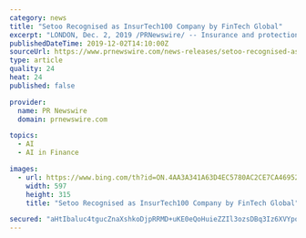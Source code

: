 ```yaml
---
category: news
title: "Setoo Recognised as InsurTech100 Company by FinTech Global"
excerpt: "LONDON, Dec. 2, 2019 /PRNewswire/ -- Insurance and protection-as-a-service company, Setoo, has been recognised by Fintech Global as one of the world's most innovative InsurTech ... Setoo's platform delivers cutting edge technological capabilities using AI, machine learning, parametric capabilities and APIs, which enable personalisation ..."
publishedDateTime: 2019-12-02T14:10:00Z
sourceUrl: https://www.prnewswire.com/news-releases/setoo-recognised-as-insurtech100-company-by-fintech-global-300967411.html
type: article
quality: 24
heat: 24
published: false

provider:
  name: PR Newswire
  domain: prnewswire.com

topics:
  - AI
  - AI in Finance

images:
  - url: https://www.bing.com/th?id=ON.4AA3A341A63D4EC5780AC2CE7CA46952
    width: 597
    height: 315
    title: "Setoo Recognised as InsurTech100 Company by FinTech Global"

secured: "aHtIbaluc4tgucZnaXshkoDjpRRMD+uKE0eQoHuieZZIl3ozsDBq3Iz6XVYpomP2QSY1UaWjdDsk+SU/mmDRjKexvGjnz74+lPRz/kgSP5Y8o1HbZv6AmFFttjAtEkPB1PYQOIpbwICpX5tCUBg/IiAbB4w0VOs7Szh3rUTqhfw1RfhwlOXZIj523fIIW7/yhVFz40+aYjaqWTmzcO89Yf6tXziBbDu72FwF19xMAiwE9UTZWyxUtlUzAnsrBvimlDOWeMPgxtXUfGhO3It1bQ==;dG33FbeG+8HnQZK2jZj3/A=="
---
```



